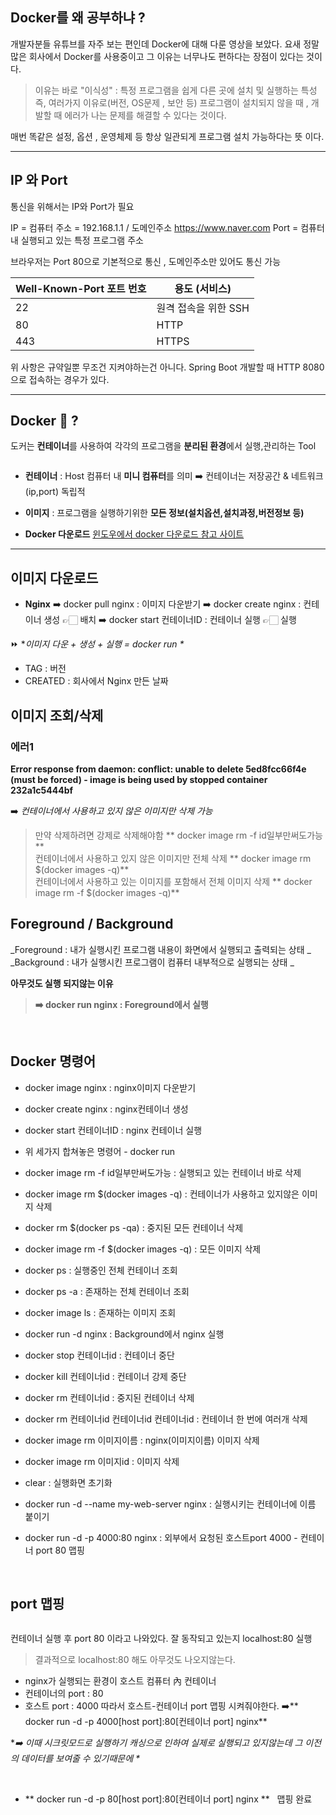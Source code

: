 <h2 id="docker를-왜-공부하냐-">Docker를 왜 공부하냐 ?</h2>
<p>개발자분들 유튜브를 자주 보는 편인데 Docker에 대해 다룬 영상을 보았다. 요새 정말 많은 회사에서 Docker를 사용중이고 그 이유는 너무나도 편하다는 장점이 있다는 것이다. </p>
<blockquote>
<p>이유는 바로 &quot;이식성&quot; : 특정 프로그램을 쉽게 다른 곳에 설치 및 실행하는 특성 
즉, 여러가지 이유로(버전, OS문제 , 보안 등) 프로그램이 설치되지 않을 때 , 개발할 때 에러가 나는 문제를 해결할 수 있다는 것이다.  </p>
</blockquote>
<p>매번 똑같은 설정, 옵션 , 운영체제 등 항상 일관되게 프로그램 설치 가능하다는 뜻 이다.</p>
<hr />
<h2 id="ip-와-port">IP 와 Port</h2>
<p>통신을 위해서는 IP와 Port가 필요 </p>
<p>IP = 컴퓨터 주소 = 192.168.1.1 / 도메인주소 <a href="https://www.naver.com">https://www.naver.com</a> 
Port = 컴퓨터 내 실행되고 있는 특정 프로그램 주소 </p>
<p>브라우저는 Port 80으로 기본적으로 통신 , 도메인주소만 있어도 통신 가능 </p>
<table>
<thead>
<tr>
<th>Well-Known-Port 포트 번호</th>
<th>용도 (서비스)</th>
</tr>
</thead>
<tbody><tr>
<td>22</td>
<td>원격 접속을 위한 SSH</td>
</tr>
<tr>
<td>80</td>
<td>HTTP</td>
</tr>
<tr>
<td>443</td>
<td>HTTPS</td>
</tr>
</tbody></table>
<p>위 사항은 규약일뿐 무조건 지켜야하는건 아니다. Spring Boot 개발할 때 HTTP 8080으로 접속하는 경우가 있다.    </p>
<hr />
<h2 id="docker-🐋-">Docker 🐋 ?</h2>
<p>도커는 <strong>컨테이너</strong>를 사용하여 각각의 프로그램을 <strong>분리된 환경</strong>에서 실행,관리하는 Tool</p>
<p><img alt="" src="https://velog.velcdn.com/images/victoryone/post/6d9db38c-0ffc-4874-8d65-9c0b1b994a55/image.png" /></p>
<ul>
<li><p><strong>컨테이너</strong> : Host 컴퓨터 내 <strong>미니 컴퓨터</strong>를 의미 
  ➡️ 컨테이너는 저장공간 &amp; 네트워크(ip,port) 독립적</p>
</li>
<li><p><strong>이미지</strong> : 프로그램을 실행하기위한 <strong>모든 정보(설치옵션,설치과정,버전정보 등)</strong></p>
</li>
</ul>
<ul>
<li><strong>Docker 다운로드</strong> <a href="https://myanjini.tistory.com/entry/%EC%9C%88%EB%8F%84%EC%9A%B0%EC%97%90-%EB%8F%84%EC%BB%A4-%EB%8D%B0%EC%8A%A4%ED%81%AC%ED%83%91-%EC%84%A4%EC%B9%98">윈도우에서 docker 다운로드 참고 사이트</a></li>
</ul>
<hr />
<h2 id="이미지-다운로드">이미지 다운로드</h2>
<ul>
<li><strong>Nginx</strong> 
➡️ docker pull nginx : 이미지 다운받기 
➡️ docker create nginx : 컨테이너 생성 👉🏻 배치 
➡️ docker start 컨테이너ID : 컨테이너 실행  👉🏻 실행 </li>
</ul>
<p>⏩ *<em>이미지 다운 + 생성 + 실행 = docker run *</em>
<img alt="" src="https://velog.velcdn.com/images/victoryone/post/e87c3885-68ca-4335-81a6-1a701277f9ab/image.png" /></p>
<ul>
<li>TAG : 버전 </li>
<li>CREATED : 회사에서 Nginx 만든 날짜 </li>
</ul>
<h2 id="이미지-조회삭제">이미지 조회/삭제</h2>
<h3 id="에러1">에러1</h3>
<p><strong>Error response from daemon: conflict: unable to delete 5ed8fcc66f4e (must be forced) - image is being used by stopped container 232a1c5444bf</strong></p>
<p>➡️ <em>컨테이너에서 사용하고 있지 않은 이미지만 삭제 가능</em> </p>
<blockquote>
<p> 만약 삭제하려면 강제로 삭제해야함 
** docker image rm -f id일부만써도가능** <br />
컨테이너에서 사용하고 있지 않은 이미지만 전체 삭제
** docker image rm $(docker images -q)** <br />
컨테이너에서 사용하고 있는 이미지를 포함해서 전체 이미지 삭제
** docker image rm -f $(docker images -q)**</p>
</blockquote>
<h2 id="foreground--background">Foreground / Background</h2>
<p>_Foreground : 내가 실행시킨 프로그램 내용이 화면에서 실행되고 출력되는 상태 _
_Background : 내가 실행시킨 프로그램이 컴퓨터 내부적으로 실행되는 상태 _
<img alt="" src="https://velog.velcdn.com/images/victoryone/post/3e122958-d08b-4cf3-a68f-f4c4f66ad9c4/image.png" /></p>
<p><strong>아무것도 실행 되지않는 이유</strong> </p>
<blockquote>
<p><strong>➡️ docker run nginx  : Foreground에서 실행</strong></p>
</blockquote>
<br />

<h2 id="docker-명령어">Docker 명령어</h2>
<ul>
<li><p>docker image nginx : nginx이미지 다운받기 </p>
</li>
<li><p>docker create nginx : nginx컨테이너 생성 </p>
</li>
<li><p>docker start 컨테이너ID : nginx 컨테이너 실행  </p>
</li>
<li><p>위 세가지 합쳐놓은 명령어 - docker run </p>
</li>
<li><p>docker image rm -f id일부만써도가능 : 실행되고 있는 컨테이너 바로 삭제 </p>
</li>
<li><p>docker image rm $(docker images -q) : 컨테이너가 사용하고 있지않은 이미지 삭제 </p>
</li>
<li><p>docker rm $(docker ps -qa) : 중지된 모든 컨테이너 삭제 </p>
</li>
<li><p>docker image rm -f $(docker images -q) : 모든 이미지 삭제 </p>
</li>
<li><p>docker ps : 실행중인 전체 컨테이너 조회 </p>
</li>
<li><p>docker ps -a : 존재하는 전체 컨테이너 조회</p>
</li>
<li><p>docker image ls : 존재하는 이미지 조회  </p>
</li>
<li><p>docker run -d nginx : Background에서 nginx 실행</p>
</li>
<li><p>docker stop 컨테이너id : 컨테이너 중단</p>
</li>
<li><p>docker kill 컨테이너id : 컨테이너 강제 중단 </p>
</li>
<li><p>docker rm 컨테이너id : 중지된 컨테이너 삭제</p>
</li>
<li><p>docker rm 컨테이너id 컨테이너id 컨테이너id : 컨테이너 한 번에 여러개 삭제</p>
</li>
<li><p>docker image rm 이미지이름 : nginx(이미지이름) 이미지 삭제 </p>
</li>
<li><p>docker image rm 이미지id : 이미지 삭제 </p>
</li>
<li><p>clear : 실행화면 초기화 </p>
</li>
<li><p>docker run -d --name my-web-server nginx : 실행시키는 컨테이너에 이름 붙이기 </p>
</li>
<li><p>docker run -d -p 4000:80 nginx : 외부에서 요청된 호스트port 4000  - 컨테이너 port 80 맵핑 </p>
<br />

</li>
</ul>
<h2 id="port-맵핑">port 맵핑</h2>
<p><img alt="" src="https://velog.velcdn.com/images/victoryone/post/58574ff6-e77a-44d9-84cb-fa10533e2a56/image.png" /></p>
<p>컨테이너 실행 후 port 80 이라고 나와있다. 
잘 동작되고 있는지 localhost:80 실행 </p>
<blockquote>
<p>결과적으로 localhost:80 해도 아무것도 나오지않는다.
<img alt="" src="https://velog.velcdn.com/images/victoryone/post/d5598d75-123d-4e0a-9490-0d2dea358a55/image.png" /></p>
</blockquote>
<ul>
<li>nginx가 실행되는 환경이 호스트 컴퓨터 內 컨테이너 </li>
<li>컨테이너의 port : 80 </li>
<li>호스트 port : 4000
따라서 호스트-컨테이너 port 맵핑 시켜줘야한다. 
➡️** docker run -d -p 4000[host port]:80[컨테이너 port] nginx**</li>
</ul>
<p>*<em>➡️ 이때 시크릿모드로 실행하기 캐싱으로 인하여 실제로 실행되고 있지않는데 그 이전의 데이터를 보여줄 수 있기때문에  *</em></p>
<br />

<ul>
<li>** docker run -d -p 80[host port]:80[컨테이너 port] nginx ** 
<img alt="" src="https://velog.velcdn.com/images/victoryone/post/0446eb51-29d2-4d02-9957-5de22d50860f/image.png" />
<img alt="" src="https://velog.velcdn.com/images/victoryone/post/de38ceef-2388-44f3-8fe0-3a87fd584e40/image.png" />
맵핑 완료</li>
</ul>